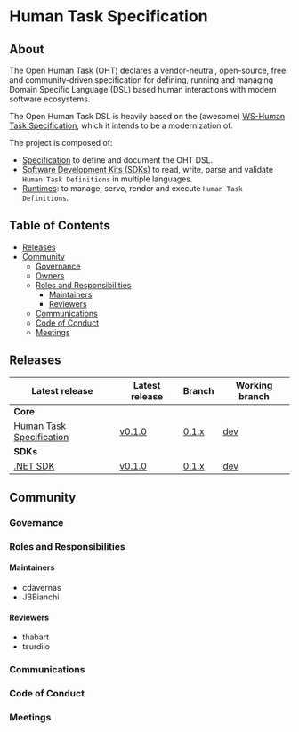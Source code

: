 # Human Task Specification

## About

The Open Human Task (OHT) declares a vendor-neutral, open-source, free and community-driven specification for defining, running and managing Domain Specific Language (DSL) based human interactions with modern software ecosystems. 

The Open Human Task DSL is heavily based on the (awesome) [WS-Human Task Specification](http://docs.oasis-open.org/bpel4people/ws-humantask-1.1-spec-cs-01.html), which it intends to be a modernization of.

The project is composed of:

- [Specification]() to define and document the OHT DSL.
- [Software Development Kits (SDKs)]() to read, write, parse and validate `Human Task Definitions` in multiple languages.
- [Runtimes](): to manage, serve, render and execute `Human Task Definitions`.

## Table of Contents

- [Releases](#releases)
- [Community](#community)
  - [Governance](#governance)
  - [Owners](#owners)
  - [Roles and Responsibilities](#roles-and-responsibilities)
    - [Maintainers](#maintainers)
    - [Reviewers](#reviewers)
  - [Communications](#communications)
  - [Code of Conduct](#code-of-conduct)
  - [Meetings](#meetings)

## Releases

| Latest release | Latest release | Branch | Working branch |
|----------------|----------------|--------|----------------|
| **Core** |
| [Human Task Specification](specification.md) | [v0.1.0]() | [0.1.x]() | [dev]() |
| **SDKs** |
| [.NET SDK]() | [v0.1.0]() | [0.1.x]() | [dev]() |

## Community

### Governance

### Roles and Responsibilities

#### Maintainers

  - cdavernas
  - JBBianchi
  
#### Reviewers

  - thabart
  - tsurdilo

### Communications

### Code of Conduct

### Meetings
